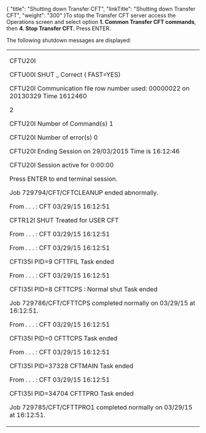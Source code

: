 {
    "title": "Shutting down Transfer CFT",
    "linkTitle": "Shutting down Transfer CFT",
    "weight": "300"
}To stop the Transfer CFT server access the Operations screen and select option ****1.** **Common Transfer CFT commands****, then ****4. Stop Transfer CFT.**** Press ENTER.

The following shutdown messages are displayed:

<table data-cellspacing="0">
<tbody>
<tr class="odd">
<td><p>CFTU20I</p>
<p>CFTU00I SHUT _ Correct ( FAST=YES)</p>
<p>CFTU20I Communication file row number used: 00000022 on 20130329 Time 1612460</p>
<p>2</p>
<p>CFTU20I Number of Command(s) 1</p>
<p>CFTU20I Number of error(s) 0</p>
<p>CFTU20I Ending Session on 29/03/2015 Time is 16:12:46</p>
<p>CFTU20I Session active for 0:00:00</p>
<p>Press ENTER to end terminal session.</p>
<p>Job 729794/CFT/CFTCLEANUP ended abnormally.</p>
<p>From . . . : CFT 03/29/15 16:12:51</p>
<p>CFTR12I SHUT Treated for USER CFT</p>
<p>From . . . : CFT 03/29/15 16:12:51</p>
<p>From . . . : CFT 03/29/15 16:12:51</p>
<p>CFTI35I PID=9 CFTTFIL Task ended</p>
<p>From . . . : CFT 03/29/15 16:12:51</p>
<p>CFTI35I PID=8 CFTTCPS : Normal shut Task ended</p>
<p>Job 729786/CFT/CFTTCPS completed normally on 03/29/15 at 16:12:51.</p>
<p>From . . . : CFT 03/29/15 16:12:51</p>
<p>CFTI35I PID=0 CFTTCPS Task ended</p>
<p>From . . . : CFT 03/29/15 16:12:51</p>
<p>CFTI35I PID=37328 CFTMAIN Task ended</p>
<p>From . . . : CFT 03/29/15 16:12:51</p>
<p>CFTI35I PID=34704 CFTTPRO Task ended</p>
<p>Job 729785/CFT/CFTTPRO1 completed normally on 03/29/15 at 16:12:51.</p></td>
</tr>
</tbody>
</table>
